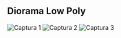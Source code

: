 ## Diorama Low Poly
![Captura 1](https://github.com/SRevan2411/SimulacionPorComputadora-EduardoPerez/blob/main/Capturas/Practica4/Captura1.jpg)
![Captura 2](https://github.com/SRevan2411/SimulacionPorComputadora-EduardoPerez/blob/main/Capturas/Practica4/Captura2.jpg)
![Captura 3](https://github.com/SRevan2411/SimulacionPorComputadora-EduardoPerez/blob/main/Capturas/Practica4/Captura3.jpg)
